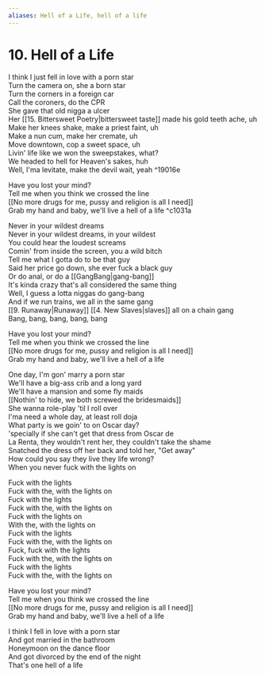 ```yaml
---
aliases: Hell of a Life, hell of a life
---
```


# 10. Hell of a Life

I think I just fell in love with a porn star  
Turn the camera on, she a born star  
Turn the corners in a foreign car  
Call the coroners, do the CPR  
She gave that old nigga a ulcer  
Her [[15. Bittersweet Poetry|bittersweet taste]] made his gold teeth ache, uh  
Make her knees shake, make a priest faint, uh  
Make a nun cum, make her cremate, uh  
Move downtown, cop a sweet space, uh  
Livin' life like we won the sweepstakes, what?  
We headed to hell for Heaven's sakes, huh  
Well, I'ma levitate, make the devil wait, yeah   ^19016e

Have you lost your mind?  
Tell me when you think we crossed the line  
[[No more drugs for me, pussy and religion is all I need]]  
Grab my hand and baby, we'll live a hell of a life   ^c1031a

Never in your wildest dreams  
Never in your wildest dreams, in your wildest  
You could hear the loudest screams  
Comin' from inside the screen, you a wild bitch  
Tell me what I gotta do to be that guy  
Said her price go down, she ever fuck a black guy  
Or do anal, or do a [[GangBang|gang-bang]]  
It's kinda crazy that's all considered the same thing  
Well, I guess a lotta niggas do gang-bang  
And if we run trains, we all in the same gang  
[[9. Runaway|Runaway]] [[4. New Slaves|slaves]] all on a chain gang  
Bang, bang, bang, bang, bang  

Have you lost your mind?  
Tell me when you think we crossed the line  
[[No more drugs for me, pussy and religion is all I need]]  
Grab my hand and baby, we'll live a hell of a life  

One day, I'm gon' marry a porn star  
We'll have a big-ass crib and a long yard  
We'll have a mansion and some fly maids  
[[Nothin' to hide, we both screwed the bridesmaids]]  
She wanna role-play 'til I roll over  
I'ma need a whole day, at least roll doja  
What party is we goin' to on Oscar day?  
'specially if she can't get that dress from Oscar de  
La Renta, they wouldn't rent her, they couldn't take the shame  
Snatched the dress off her back and told her, "Get away"  
How could you say they live they life wrong?  
When you never fuck with the lights on  

Fuck with the lights  
Fuck with the, with the lights on  
Fuck with the lights  
Fuck with the, with the lights on  
Fuck with the lights on  
With the, with the lights on  
Fuck with the lights  
Fuck with the, with the lights on  
Fuck, fuck with the lights  
Fuck with the, with the lights on  
Fuck with the lights  
Fuck with the, with the lights on  

Have you lost your mind?  
Tell me when you think we crossed the line  
[[No more drugs for me, pussy and religion is all I need]]  
Grab my hand and baby, we'll live a hell of a life  

I think I fell in love with a porn star  
And got married in the bathroom  
Honeymoon on the dance floor  
And got divorced by the end of the night  
That's one hell of a life
